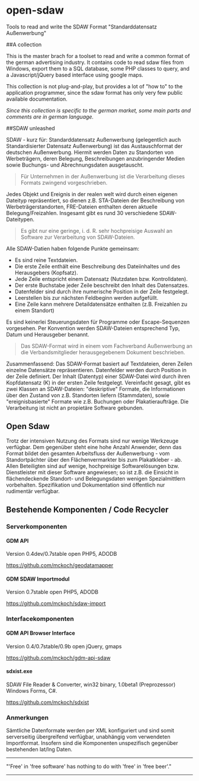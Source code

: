 open-sdaw
=========

Tools to read and write the SDAW Format "Standarddatensatz Außenwerbung"


##A collection

This is the master brach for a toolset to read and write a common format of the german advertising industry. 
It contains code to read sdaw files from Windows, export them to a SQL database, some PHP classes to query, and a Javascript/jQuery based interface using google maps.

This collection is not plug-and-play, but provides a lot of "how to" to the application programmer, since the sdaw format has only very few public available documentation.

*Since this collection is specific to the german market, some main parts and comments are in german language.*

##SDAW unleashed

SDAW - kurz für: Standarddatensatz Außenwerbung (gelegentlich auch Standardisierter Datensatz Außenwerbung) ist das Austauschformat der deutschen Außenwerbung. Hiermit werden Daten zu Standorten von Werbeträgern, deren Belegung, Beschreibungen anzubringender Medien sowie Buchungs- und Abrechnungsdaten ausgetauscht. 

> Für Unternehmen in der Außenwerbung ist die Verarbeitung dieses Formats zwingend vorgeschrieben.

Jedes Objekt und Ereignis in der realen welt wird durch einen eigenen Dateityp repräsentiert, so dienen z.B. STA-Dateien der Beschreibung von Werbeträgerstandorten, FRE-Dateien enthalten deren aktuelle Belegung/Freizahlen. Insgesamt gibt es rund 30 verschiedene SDAW-Dateitypen. 

> Es gibt nur eine geringe, i. d. R. sehr hochpreisige Auswahl an Software zur Verarbeitung von SDAW-Dateien. 

Alle SDAW-Datien haben folgende Punkte gemeinsam:

* Es sind reine Textdateien.
* Die erste Zeile enthält eine Beschreibung des Dateiinhaltes und des Herausgebers (Kopfsatz).
* Jede Zeile entspricht einem Datensatz (Nutzdaten bzw. Kontrolldaten).
* Der erste Buchstabe jeder Zeile beschreibt den Inhalt des Datensatzes.
* Datenfelder sind durch ihre numerische Position in der Zeile festgelegt.
* Leerstellen bis zur nächsten Feldbeginn werden aufgefüllt.
* Eine Zeile kann mehrere Detaildatensätze enthalten (z.B. Freizahlen zu einem Standort)

Es sind keinerlei Steuerungsdaten für Programme oder Escape-Sequenzen vorgesehen. Per Konvention werden SDAW-Dateien entsprechend Typ, Datum und Herausgeber benannt. 

> Das SDAW-Format wird in einem vom Fachverband Außenwerbung an die Verbandsmitglieder herausgegebenem Dokument beschrieben. 

Zusammenfassend: Das SDAW-Format basiert auf Textdateien, deren Zeilen einzelne Datensätze repräsentieren. Datenfelder werden durch Position in der Zeile definiert. Der Inhalt (Datentyp) einer SDAW-Datei wird durch ihren Kopfdatensatz (K) in  der ersten Zeile festgelegt. Vereinfacht gesagt, gibt es zwei Klassen an SDAW-Dateien: "deskriptive" Formate, die Informationen über den Zustand von z.B. Standorten liefern (Stammdaten), sowie "ereignisbasierte" Formate wie z.B. Buchungen oder Plakatieraufträge. Die Verarbeitung ist nicht an propietäre Software gebunden.

## Open Sdaw

Trotz der intensiven Nutzung des Formats sind nur wenige Werkzeuge verfügbar. Dem gegenüber steht eine hohe Anzahl Anwender, denn das Format bildet den gesamten Arbeitsfluss der Außenwerbung - vom Standortpächter über den Flächenvermarkter bis zum Plakatkleber - ab. Allen Beteiligten sind auf wenige, hochpreisige Softwarelösungen bzw. Dienstleister mit dieser Software angewiesen; so ist z.B. die Einsicht in flächendeckende Standort- und Belegungsdaten wenigen Spezialmittlern vorbehalten. Spezifikation und Dokumentation sind öffentlich nur rudimentär verfügbar.

## Bestehende Komponenten / Code Recycler

### Serverkomponenten

#### GDM API

Version 0.4dev/0.7stable open
PHP5, ADODB

https://github.com/mckoch/geodatamapper 

#### GDM SDAW Importmodul

Version 0.7stable open
PHP5, ADODB

https://github.com/mckoch/sdaw-import

### Interfacekomponenten

#### GDM API Browser Interface

Version 0.4/0.7stable/0.9b open
jQuery, gmaps

https://github.com/mckoch/gdm-api-sdaw 


#### sdxist.exe

SDAW File Reader & Converter, win32 binary, 1.0beta1 (Preprozessor)
Windows Forms, C#.

https://github.com/mckoch/sdxist 

### Anmerkungen

Sämtliche Datenformate werden per XML konfiguriert und sind somit serverseitig übergreifend verfügbar, unabhängig vom verwendeten Importformat. Insofern sind die Komponenten unspezifisch gegenüber bestehenden  lat/lng  Daten. 

----------
"'Free' in 'free software' has nothing to do with 'free' in 'free beer'." 

----------
